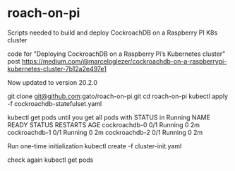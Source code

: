 # roach-on-pi
Scripts needed to build and deploy CockroachDB on a Raspberry PI K8s cluster 

code for "Deploying CockroachDB on a Raspberry Pi’s Kubernetes cluster" post
https://medium.com/@marceloglezer/cockroachdb-on-a-raspberrypi-kubernetes-cluster-7b12a2e497e1

Now updated to version 20.2.0

git clone git@github.com:gato/roach-on-pi.git
cd roach-on-pi
kubectl apply -f cockroachdb-statefulset.yaml

kubectl get pods
until you get all pods with STATUS in Running
NAME            READY     STATUS    RESTARTS   AGE
cockroachdb-0   0/1       Running   0          2m
cockroachdb-1   0/1       Running   0          2m
cockroachdb-2   0/1       Running   0          2m

Run one-time initialization
kubectl create -f cluster-init.yaml

check again
kubectl get pods
